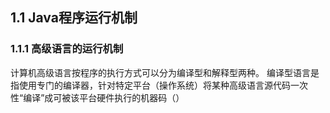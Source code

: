 ## 1.1 Java程序运行机制


### 1.1.1 高级语言的运行机制

  计算机高级语言按程序的执行方式可以分为编译型和解释型两种。
  编译型语言是指使用专门的编译器，针对特定平台（操作系统）将某种高级语言源代码一次性“编译”成可被该平台硬件执行的机器码（）
